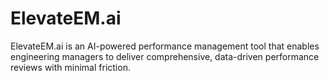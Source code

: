 # ElevateEM.ai

ElevateEM.ai is an AI-powered performance management tool that enables engineering managers to deliver comprehensive, data-driven performance reviews with minimal friction.
